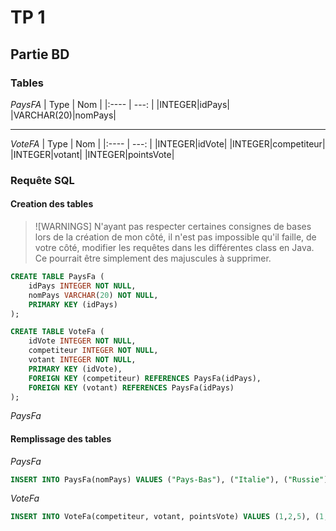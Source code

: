 # TP 1

## Partie BD

### Tables
_PaysFA_
| Type | Nom |
|:---- | ---: | 
|INTEGER|idPays|
|VARCHAR(20)|nomPays|

___

_VoteFA_
| Type | Nom |
|:---- | ---: | 
|INTEGER|idVote|
|INTEGER|competiteur|
|INTEGER|votant|
|INTEGER|pointsVote|

### Requête SQL


#### Creation des tables

> ![WARNINGS]
> N'ayant pas respecter certaines consignes de bases lors de la création de mon côté, il n'est pas impossible qu'il faille, de votre côté, modifier les requêtes dans les différentes class en Java. Ce pourrait être simplement des majuscules à supprimer.  

```SQL
CREATE TABLE PaysFa (
    idPays INTEGER NOT NULL,
    nomPays VARCHAR(20) NOT NULL,
    PRIMARY KEY (idPays)
);
```

``` sql
CREATE TABLE VoteFa (
    idVote INTEGER NOT NULL,
    competiteur INTEGER NOT NULL,
    votant INTEGER NOT NULL,
    PRIMARY KEY (idVote),
    FOREIGN KEY (competiteur) REFERENCES PaysFa(idPays),
    FOREIGN KEY (votant) REFERENCES PaysFa(idPays)
);
```

_PaysFa_


#### Remplissage des tables

_PaysFa_
```sql
INSERT INTO PaysFa(nomPays) VALUES ("Pays-Bas"), ("Italie"), ("Russie");
```

_VoteFa_
```SQL
INSERT INTO VoteFa(competiteur, votant, pointsVote) VALUES (1,2,5), (1,3,5), (2,1,16), (2,3,1), (3,1,5), (3,2,8);
```

